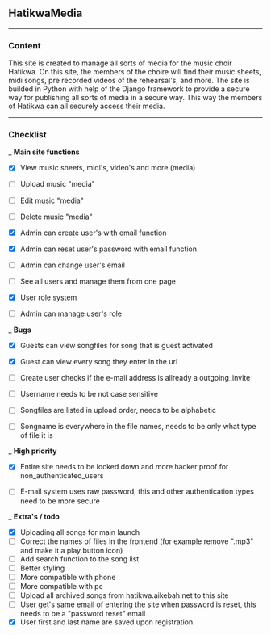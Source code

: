 ## HatikwaMedia

---

### Content
This site is created to manage all sorts of media for the music choir Hatikwa. On this site, the members of the choire
will find their music sheets, midi songs, pre recorded videos of the rehearsal's, and more. The site is builded in 
Python with help of the Django framework to provide a secure way for publishing all sorts of media in a secure way. This
way the members of Hatikwa can all securely access their media.

---

### Checklist
_
**Main site functions**
- [x] View music sheets, midi's, video's and more (media)
- [ ] Upload music "media"
- [ ] Edit music "media"
- [ ] Delete music "media"
- [x] Admin can create user's with email function
- [x] Admin can reset user's password with email function
- [ ] Admin can change user's email
- [ ] See all users and manage them from one page
- [x] User role system
- [ ] Admin can manage user's role


_
**Bugs**
- [x] Guests can view songfiles for song that is guest activated
- [x] Guest can view every song they enter in the url
- [ ] Create user checks if the e-mail address is allready a outgoing_invite
- [ ] Username needs to be not case sensitive
- [ ] Songfiles are listed in upload order, needs to be alphabetic
- [ ] Songname is everywhere in the file names, needs to be only what type of file it is


_
**High priority**
- [x] Entire site needs to be locked down and more hacker proof for non_authenticated_users
- [ ] E-mail system uses raw password, this and other authentication types need to be more secure


_
**Extra's / todo**
- [x] Uploading all songs for main launch
- [ ] Correct the names of files in the frontend (for example remove ".mp3" and make it a play button icon)
- [ ] Add search function to the song list
- [ ] Better styling
- [ ] More compatible with phone
- [ ] More compatible with pc
- [ ] Upload all archived songs from hatikwa.aikebah.net to this site
- [ ] User get's same email of entering the site when password is reset, this needs to be a "password reset" email
- [x] User first and last name are saved upon registration.